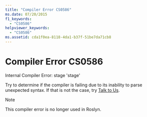 ```yaml
---
title: "Compiler Error CS0586"
ms.date: 07/20/2015
f1_keywords:
  - "CS0586"
helpviewer_keywords:
  - "CS0586"
ms.assetid: cda1f0ea-8118-4da1-b37f-51be7da71cb8
---
```

# Compiler Error CS0586

Internal Compiler Error: stage 'stage'

 Try to determine if the compiler is failing due to its inability to parse unexpected syntax. If that is not the case, try [Talk to Us](/visualstudio/ide/feedback-options).
 
> [!NOTE]
> This compiler error is no longer used in Roslyn.
